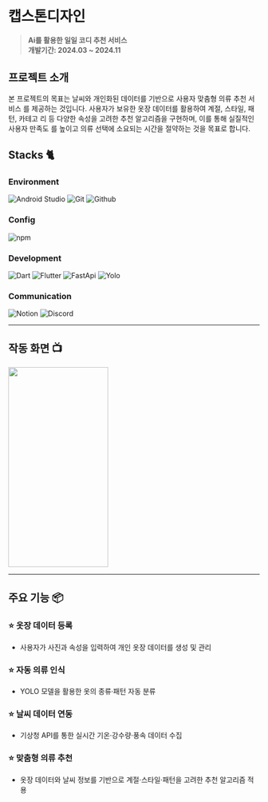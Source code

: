 # 캡스톤디자인

<div align="center">

</div>

> **Ai를 활용한 일일 코디 추천 서비스** <br/> **개발기간: 2024.03 ~ 2024.11**

## 프로젝트 소개
본 프로젝트의 목표는 날씨와 개인화된 데이터를 기반으로 사용자 맞춤형 의류 추천 서비스
를 제공하는 것입니다. 사용자가 보유한 옷장 데이터를 활용하여 계절, 스타일, 패턴, 카테고
리 등 다양한 속성을 고려한 추천 알고리즘을 구현하며, 이를 통해 실질적인 사용자 만족도
를 높이고 의류 선택에 소요되는 시간을 절약하는 것을 목표로 합니다.

## Stacks 🐈

### Environment
![Android Studio](https://img.shields.io/badge/AndroidStudio-3DDC84?style=for-the-badge&logo=AndroidStudio&logoColor=white)
![Git](https://img.shields.io/badge/Git-F05032?style=for-the-badge&logo=Git&logoColor=white)
![Github](https://img.shields.io/badge/GitHub-181717?style=for-the-badge&logo=GitHub&logoColor=white)             

### Config
![npm](https://img.shields.io/badge/npm-CB3837?style=for-the-badge&logo=npm&logoColor=white)        

### Development
![Dart](https://img.shields.io/badge/Dart-0175C2?style=for-the-badge&logo=Dart&logoColor=white)
![Flutter](https://img.shields.io/badge/Flutter-02569B?style=for-the-badge&logo=Flutter&logoColor=61DAFB)
![FastApi](https://img.shields.io/badge/FastApi-009688?style=for-the-badge&logo=FastApi&logoColor=white)
![Yolo](https://img.shields.io/badge/Yolo-111F68?style=for-the-badge&logo=Yolo&logoColor=white)


### Communication
![Notion](https://img.shields.io/badge/Notion-000000?style=for-the-badge&logo=Notion&logoColor=white)
![Discord](https://img.shields.io/badge/Discord-5865F2?style=for-the-badge&logo=Discord&logoColor=white)

---
## 작동 화면 📺
<img src="https://github.com/user-attachments/assets/fb51c057-b632-4b3f-985b-20c01474652d" width="200" height="400"/>


---
## 주요 기능 📦

### ⭐️ 옷장 데이터 등록
- 사용자가 사진과 속성을 입력하여 개인 옷장 데이터를 생성 및 관리
  
### ⭐️ 자동 의류 인식
- YOLO 모델을 활용한 옷의 종류·패턴 자동 분류
  
### ⭐️ 날씨 데이터 연동
- 기상청 API를 통한 실시간 기온·강수량·풍속 데이터 수집
  
### ⭐️ 맞춤형 의류 추천
- 옷장 데이터와 날씨 정보를 기반으로 계절·스타일·패턴을 고려한 추천 알고리즘 적용

